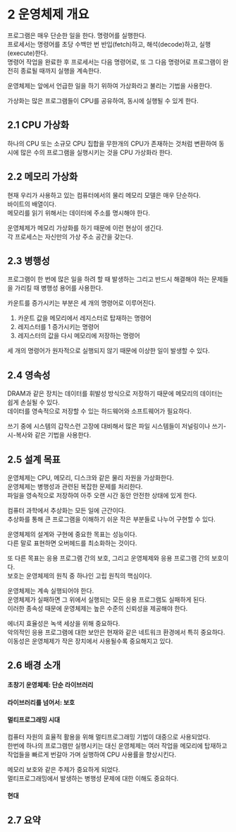 # 2 운영체제 개요

프로그램은 매우 단순한 일을 한다. 명령어를 실행한다.  
프로세서는 명령어를 초당 수백만 번 반입(fetch)하고, 해석(decode)하고, 실행(execute)한다.  
명령어 작업을 완료한 후 프로세서는 다음 명령어로, 또 그 다음 명령어로 프로그램이 완전히 종료될 때까지 실행을 계속한다.  

운영체제는 앞에서 언급한 일을 하기 위하여 가상화라고 불리는 기법을 사용한다.  

가상화는 많은 프로그램들이 CPU를 공유하여, 동시에 실행될 수 있게 한다.

## 2.1 CPU 가상화

하나의 CPU 또는 소규모 CPU 집합을 무한개의 CPU가 존재하는 것처럼 변환하여 동시에 많은 수의 프로그램을 실행시키는 것을 CPU 가상화라 한다.  

## 2.2 메모리 가상화

현재 우리가 사용하고 있는 컴퓨터에서의 물리 메모리 모델은 매우 단순하다.  
바이트의 배열이다.  
메모리를 읽기 위해서는 데이터에 주소를 명시해야 한다.  

운영체제가 메모리 가상화를 하기 때문에 이런 현상이 생긴다.  
각 프로세스는 자신만의 가상 주소 공간을 갖는다.  

## 2.3 병행성

프로그램이 한 번에 많은 일을 하려 할 때 발생하는 그리고 반드시 해결해야 하는 문제들을 가리킬 때 병행성 용어를 사용한다.  

카운트를 증가시키는 부분은 세 개의 명령어로 이루어진다.  
1. 카운트 값을 메모리에서 레지스터로 탑재하는 명령어
2. 레지스터를 1 증가시키는 명령어
3. 레지스터의 값을 다시 메모리에 저장하는 명령어  

세 개의 명령어가 원자적으로 실행되지 않기 때문에 이상한 일이 발생할 수 있다.  

## 2.4 영속성

DRAM과 같은 장치는 데이터를 휘발성 방식으로 저장하기 때문에 메모리의 데이터는 쉽게 손실될 수 있다.  
데이터를 영속적으로 저장할 수 있는 하드웨어와 소프트웨어가 필요하다.  

쓰기 중에 시스템의 갑작스런 고장에 대비해서 많은 파일 시스템들이 저널링이나 쓰기-시-복사와 같은 기법을 사용한다.  

## 2.5 설계 목표

운영체제는 CPU, 메모리, 디스크와 같은 물리 자원을 가상화한다.  
운영체제는 병행성과 관련된 복잡한 문제를 처리한다.  
파일을 영속적으로 저장하여 아주 오랜 시간 동안 안전한 상태에 있게 한다.  

컴퓨터 과학에서 추상화는 모든 일에 근간이다.  
추상화를 통해 큰 프로그램을 이해하기 쉬운 작은 부분들로 나누어 구현할 수 있다.  

운영체제의 설계와 구현에 중요한 목표는 성능이다.  
다른 말로 표현하면 오버헤드를 최소화하는 것이다.  

또 다른 목표는 응용 프로그램 간의 보호, 그리고 운영체제와 응용 프로그램 간의 보호이다.  
보호는 운영체제의 원칙 중 하나인 고립 원칙의 핵심이다.  

운영체제는 계속 실행되어야 한다.  
운영체제가 실패하면 그 위에서 실행되는 모든 응용 프로그램도 실패하게 된다.  
이러한 종속성 때문에 운영체제는 높은 수준의 신뢰성을 제공해야 한다.  

에너지 효율성은 녹색 세상을 위해 중요하다.  
악의적인 응용 프로그램에 대한 보안은 현재와 같은 네트워크 환경에서 특히 중요하다.  
이동성은 운영체제가 작은 장치에서 사용될수록 중요해지고 있다.  

## 2.6 배경 소개

#### 초창기 운영체제: 단순 라이브러리

#### 라이브러리를 넘어서: 보호  

#### 멀티프로그래밍 시대  
컴퓨터 자원의 효율적 활용을 위해 멀티프로그래밍 기법이 대중으로 사용되었다.  
한번에 하나의 프로그램만 실행시키는 대신 운영체제는 여러 작업을 메모리에 탑재하고 작업들을 빠르게 번갈아 가며 실행하여 CPU 사용률을 향상시킨다.  

메모리 보호와 같은 주제가 중요하게 되었다.  
멀티프로그래밍에서 발생하는 병행성 문제에 대한 이해도 중요하다.  

#### 현대

## 2.7 요약



